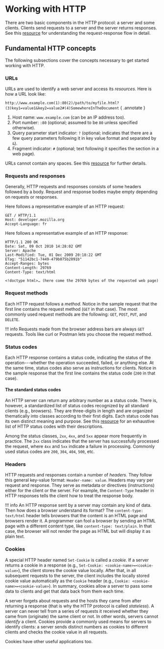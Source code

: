# Working with HTTP

There are two basic components in the HTTP protocol: a server and some clients. Clients send requests to a server and the server returns responses. See this [resource](https://developer.mozilla.org/en-US/docs/Web/HTTP/Overview#http_flow) for understanding the request-response flow in detail.

## Fundamental HTTP concepts

The following subsections cover the concepts necessary to get started working with HTTP.

### URLs

URLs are used to identify a web server and access its _resources_. Here is how a URL look like:

`http://www.example.com(1):80(2)/path/to/myfile.html?(3)key1=value1&key2=value2#(4)SomewhereInTheDocument`
{ .annotate }

1. Host name: `www.example.com` (can be an IP address too).
2. Port number: `:80` (optional; assumed to be `80` unless specified otherwise).
3. Query parameter start indicator: `?` (optional; indicates that there are a few query parameters following it in key value format and separated by `&`).
4. Fragment indicator:  `#` (optional; text following it specifies the section in a web page).

URLs cannot contain any spaces. See this [resource](https://developer.mozilla.org/en-US/docs/Web/URI#urls) for further details.

### Requests and responses

Generally, HTTP requests and responses consists of some headers followed by a body. Request and response bodies maybe empty depending on requests or responses.

Here follows a representative example of an HTTP request:

```
GET / HTTP/1.1
Host: developer.mozilla.org
Accept-Language: fr
```

Here follows a representative example of an HTTP response:

```
HTTP/1.1 200 OK
Date: Sat, 09 Oct 2010 14:28:02 GMT
Server: Apache
Last-Modified: Tue, 01 Dec 2009 20:18:22 GMT
ETag: "51142bc1-7449-479b075b2891b"
Accept-Ranges: bytes
Content-Length: 29769
Content-Type: text/html

<!doctype html>… (here come the 29769 bytes of the requested web page)
```

### Request methods

Each HTTP request follows a _method_. Notice in the sample request that the first line contains the request method (`GET` in that case). The most commonly used request methods are the following: `GET`, `POST`, `PUT`, and `DELETE`.

!!! info
    Requests made from the browser address bars are always `GET` requests. Tools like curl or Postman lets you choose the request method.

### Status codes

Each HTTP response contains a status code, indicating the status of the operation---whether the operation succeeded, failed, or anything else. At the same time, status codes also serve as instructions for clients. Notice in the sample response that the first line contains the status code (`200` in that case).

#### The standard status codes

An HTTP server can return any arbitrary number as a status code. There is, however, a standardized list of status codes recognized by all standard clients (e.g., browsers). They are three-digits in length and are organized thematically into classes according to their first digits. Each status code has its own distinct meaning and purpose. See this [resource](https://developer.mozilla.org/en-US/docs/Web/HTTP/Status) for an exhaustive list of HTTP status codes with their descriptions.

Among the status classes, `2xx`, `4xx`, and `5xx` appear more frequently in practice. The `2xx` class indicates that the server has successfully processed the request, where `4xx` and `5xx` indicate a failure in processing. Commonly used status codes are `200`, `304`, `404`, `500`, etc.

### Headers

HTTP requests and responses contain a number of _headers._ They follow this general key-value format: `Header-name: value`. Headers may vary per request and response. They serve as metadata or directives (instructions) either for the client or the server. For example, the `Content-Type` header in HTTP responses tells the client how to treat the response body.

!!! info
    An HTTP response sent by a server may contain any kind of data. Then how does a browser understand its format? The `content-type: text/html` header tells browsers that the content is an HTML page and browsers render it. A programmer can fool a browser by sending an HTML page with a different content type, like `content-type: text/plain`. In that case, the browser will not render the page as HTML but will display it as plain text.

### Cookies

A special HTTP header named `Set-Cookie` is called a _cookie._ If a server returns a cookie in a response (e.g., `Set-Cookie: <cookie-name>=<cookie-value>`), the client stores the cookie value locally. After that, in all subsequent requests to the server, the client includes the locally stored cookie value automatically as the `Cookie` header (e.g., `Cookie: <cookie-name>=<cookie-value>`). In summary, cookies allow a server to pass some data to clients and get that data back from them each time.

A server forgets about requests and the hosts they came from after returning a response (that is why the HTTP protocol is called _stateless_). A server can never tell from a series of requests it received whether they came from (originate) the same client or not. In other words, servers cannot _identify_ a client. Cookies provide a commonly used means for servers to identify clients: a server sends distinct numbers as cookies to different clients and checks the cookie value in all requests.

Cookies have other useful applications too.
